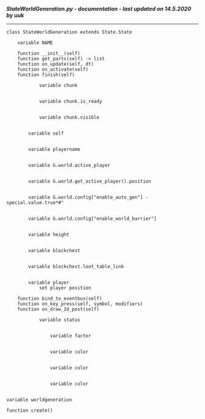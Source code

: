 ***StateWorldGeneration.py - documentation - last updated on 14.5.2020 by uuk***
___

    class StateWorldGeneration extends State.State

        variable NAME

        function __init__(self)
        function get_parts(self) -> list
        function on_update(self, dt)
        function on_activate(self)
        function finish(self)

                variable chunk


                variable chunk.is_ready


                variable chunk.visible


            variable self


            variable playername


            variable G.world.active_player


            variable G.world.get_active_player().position


            variable G.world.config["enable_auto_gen"] - special.value.true*#"


            variable G.world.config["enable_world_barrier"]


            variable height


            variable blockchest


            variable blockchest.loot_table_link


            variable player
                set player position

        function bind_to_eventbus(self)
        function on_key_press(self, symbol, modifiers)
        function on_draw_2d_post(self)

                variable status


                    variable factor


                    variable color


                    variable color


                    variable color


    variable worldgeneration

    function create()